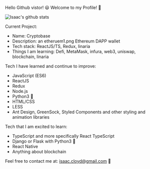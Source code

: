 Hello Github vistor! 😃 Welcome to my Profile! 👋

![Isaac's github stats](https://github-readme-stats.vercel.app/api?username=Istott)

Current Project:
- Name: Cryptobase
- Description: an etheruem1.png Ethereum DAPP wallet
- Tech stack: ReactJS/TS, Redux, linaria
- Things I am learning: Defi, MetaMask, infura, web3, uniswap, blockchain, linaria 

Tech I have learned and continue to improve: 
- JavaScript (ES6)
- ReactJS
- Redux
- Node.js
- Python3 🐍
- HTML/CSS
- LESS
- Ant Design, GreenSock, Styled Components and other styling and animation libraries 

Tech that I am excited to learn:
- TypeScript and more specifically React TypeScript
- Django or Flask with Python3 🐍
- React Native
- Anything about blockchain

Feel free to contact me at:
isaac.cloyd@gmail.com  📧


<!--
**Istott/Istott** is a ✨ _special_ ✨ repository because its `README.md` (this file) appears on your GitHub profile.

Here are some ideas to get you started:

- 🔭 I’m currently working on ...
- 🌱 I’m currently learning ...
- 👯 I’m looking to collaborate on ...
- 🤔 I’m looking for help with ...
- 💬 Ask me about ...
- 📫 How to reach me: ...
- 😄 Pronouns: ...
- ⚡ Fun fact: ...
-->
